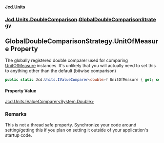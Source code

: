 #### [Jcd.Units](index.md 'index')
### [Jcd.Units.DoubleComparison](Jcd.Units.DoubleComparison.md 'Jcd.Units.DoubleComparison').[GlobalDoubleComparisonStrategy](GlobalDoubleComparisonStrategy.md 'Jcd.Units.DoubleComparison.GlobalDoubleComparisonStrategy')

## GlobalDoubleComparisonStrategy.UnitOfMeasure Property

The globally registered double comparer used for comparing [UnitOfMeasure](GlobalDoubleComparisonStrategy.UnitOfMeasure.md 'Jcd.Units.DoubleComparison.GlobalDoubleComparisonStrategy.UnitOfMeasure') instances. It's unlikely
that you will actually need to set this to anything other than the default (bitwise comparison)

```csharp
public static Jcd.Units.IValueComparer<double>? UnitOfMeasure { get; set; }
```

#### Property Value
[Jcd.Units.IValueComparer&lt;](IValueComparer_T_.md 'Jcd.Units.IValueComparer<T>')[System.Double](https://docs.microsoft.com/en-us/dotnet/api/System.Double 'System.Double')[&gt;](IValueComparer_T_.md 'Jcd.Units.IValueComparer<T>')

### Remarks
This is not a thread safe property. Synchronize your code around setting/getting this if you plan on setting it
outside of your application's startup code.